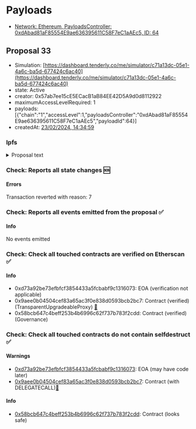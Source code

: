# Payloads

- [Network: Ethereum, PayloadsController: 0xdAbad81aF85554E9ae636395611C58F7eC1aAEc5, ID: 64](/reports/payloads/1/0xdAbad81aF85554E9ae636395611C58F7eC1aAEc5/64.md)

## Proposal 33

- Simulation: [https://dashboard.tenderly.co/me/simulator/c71a13dc-05e1-4a6c-ba5d-677424c6ac40](https://dashboard.tenderly.co/me/simulator/c71a13dc-05e1-4a6c-ba5d-677424c6ac40)
- state: Active
- creator: 0x57ab7ee15cE5ECacB1aB84EE42D5A9d0d8112922
- maximumAccessLevelRequired: 1
- payloads: [{"chain":"1","accessLevel":1,"payloadsController":"0xdAbad81aF85554E9ae636395611C58F7eC1aAEc5","payloadId":64}]
- createdAt: [23/02/2024, 14:34:59](https://etherscan.io/tx/0xe63c8691946f9f68326b4ca2ee6cefbde9745c989c5c0155ecc0136a569a215b)

### Ipfs

<details>
  <summary>Proposal text</summary>
  
  
## Simple Summary

This proposal includes the renewal of the Orbit program for recognized delegates. Compensating them with GHO and ETH reimbursement of Gas costs associated with their governance activity.

## Motivation

The Orbit program Snapshot and discussion can be found [here](https://snapshot.org/#/aave.eth/proposal/0x412b38c7a0cf1840b102e28ea7ef0373e3ab4b9544873e8cc1544972b777d9a1) and [here](https://governance.aave.com/t/arfc-orbit-program-renewal/16550) respectively.
LBS updated their address [here](https://governance.aave.com/t/arfc-orbit-program-renewal/16550/5?u=lbsblockchain).

The following table outlines the proposed compensation for eligible delegates matching the requirements:

| Delegate Platform | Retro-Payment (GHO) | New Stream (GHO) |
| ----------------- | ------------------- | ---------------- |
| EzR3al            | 5000                | 15000            |
| Stable Labs       | 5000                | 15000            |
| LBS Blockchain    | 5000                | 15000            |
| Michigan          | 5000                | 15000            |

In terms of gas rebate, we included Gov V2 reimbursement & payload-related activity in the following table:

| Delegate / Service Provider | Gas Used (ETH) |
| --------------------------- | -------------- |
| ACI                         | 3.365          |
| Tokenlogic                  | 0.586          |
| Michigan                    | 0.276          |
| Wintermute                  | 0.2518         |
| LBS                         | 0.031          |
| StableLabs                  | 0.0342         |
| ezr3al                      | 0.3833         |
| Total                       | 4.9273         |

Note Michigan has rebranded as Arana as can be seen in the forum [here](https://governance.aave.com/t/arfc-orbit-program-renewal/16550/6).

## Specification

- Create GHO streams for Orbit participants of 15,000 GHO for 90 days as detailed in the table above
- Transfer GHO for Orbit participants of 5,000 as retroactive payment as detailed in the table above
- Transfer ETH to delegates/service providers as detailed in the table above

## References

- Implementation: [AaveV3Ethereum](https://github.com/bgd-labs/aave-proposals-v3/blob/4c487a2f49adf301e08c80313dc3f946709c29f3/src/20240220_AaveV3Ethereum_OrbitProgram/AaveV3Ethereum_OrbitProgram_20240220.sol)
- Tests: [AaveV3Ethereum](https://github.com/bgd-labs/aave-proposals-v3/blob/4c487a2f49adf301e08c80313dc3f946709c29f3/src/20240220_AaveV3Ethereum_OrbitProgram/AaveV3Ethereum_OrbitProgram_20240220.t.sol)
- [Snapshot](https://snapshot.org/#/aave.eth/proposal/0x412b38c7a0cf1840b102e28ea7ef0373e3ab4b9544873e8cc1544972b777d9a1)
- [Discussion](https://governance.aave.com/t/arfc-orbit-program-renewal/16550)

## Copyright

Copyright and related rights waived via [CC0](https://creativecommons.org/publicdomain/zero/1.0/).

</details>

### Check: Reports all state changes :sos:

#### Errors

Transaction reverted with reason: 7

### Check: Reports all events emitted from the proposal :white_check_mark:

#### Info

No events emitted

### Check: Check all touched contracts are verified on Etherscan :white_check_mark:

#### Info

- 0xd73a92be73efbfcf3854433a5fcbabf9c1316073: EOA (verification not applicable)
- 0x9aee0b04504cef83a65ac3f0e838d0593bcb2bc7: Contract (verified) (TransparentUpgradeableProxy) [:ghost:](https://github.com/bgd-labs/aave-address-book "GovernanceV3Ethereum.GOVERNANCE")
- 0x58bcb647c4beff253b4b6996c62f737b783f2cdd: Contract (verified) (Governance) 

### Check: Check all touched contracts do not contain selfdestruct :white_check_mark:

#### Warnings

- [0xd73a92be73efbfcf3854433a5fcbabf9c1316073](https://etherscan.io/address/0xd73a92be73efbfcf3854433a5fcbabf9c1316073): EOA (may have code later)
- [0x9aee0b04504cef83a65ac3f0e838d0593bcb2bc7](https://etherscan.io/address/0x9aee0b04504cef83a65ac3f0e838d0593bcb2bc7): Contract (with DELEGATECALL)[:ghost:](https://github.com/bgd-labs/aave-address-book "GovernanceV3Ethereum.GOVERNANCE")

#### Info

- [0x58bcb647c4beff253b4b6996c62f737b783f2cdd](https://etherscan.io/address/0x58bcb647c4beff253b4b6996c62f737b783f2cdd): Contract (looks safe)

